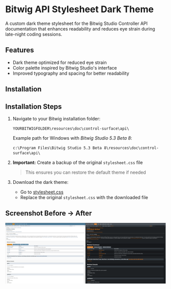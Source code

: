 # Bitwig API Stylesheet Dark Theme

A custom dark theme stylesheet for the Bitwig Studio Controller API documentation that enhances readability and reduces eye strain during late-night coding sessions.

## Features

- Dark theme optimized for reduced eye strain
- Color palette inspired by Bitwig Studio's interface
- Improved typography and spacing for better readability

## Installation

## Installation Steps

1. Navigate to your Bitwig installation folder:
    ```Path
    YOURBITWIGFOLDER\resources\doc\control-surface\api\
    ```
    
    Example path for Windows with _Bitwig Studio 5.3 Beta 8_:

    ```Path
    c:\Program Files\Bitwig Studio 5.3 Beta 8\resources\doc\control-surface\api\
    ```

2. **Important:** Create a backup of the original `stylesheet.css` file
    > This ensures you can restore the default theme if needed

3. Download the dark theme:
    - Go to [stylesheet.css](https://github.com/centomila/Bitwig-API-Stylesheet-Dark-Theme/blob/main/stylesheet.css)
    - Replace the original `stylesheet.css` with the downloaded file



## Screenshot Before -> After

![Before and After](Before%20And%20After.png)